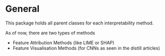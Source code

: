 # General

This package holds all parent classes for each interpretability method. 

As of now, there are two types of methods

- Feature Attribution Methods (like LIME or SHAP)
- Feature Visualisation Methods (for CNNs as seen in the distill articles)